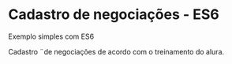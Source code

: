 # Cadastro de negociações - ES6

Exemplo simples com ES6

Cadastro ¨de negociações de acordo com o treinamento do alura.
